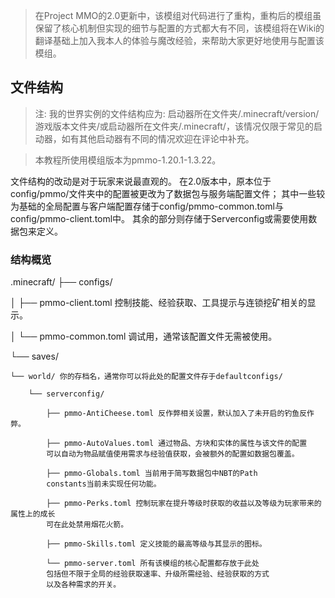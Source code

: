 > 在Project MMO的2.0更新中，该模组对代码进行了重构，重构后的模组虽保留了核心机制但实现的细节与配置的方式都大有不同，该模组将在Wiki的翻译基础上加入我本人的体验与魔改经验，来帮助大家更好地使用与配置该模组。

## 文件结构
> 注: 我的世界实例的文件结构应为: 启动器所在文件夹/.minecraft/version/游戏版本文件夹/或启动器所在文件夹/.minecraft/，该情况仅限于常见的启动器，如有其他启动器有不同的情况欢迎在评论中补充。

> 本教程所使用模组版本为pmmo-1.20.1-1.3.22。

文件结构的改动是对于玩家来说最直观的。
在2.0版本中，原本位于config/pmmo/文件夹中的配置被更改为了数据包与服务端配置文件；
其中一些较为基础的全局配置与客户端配置存储于config/pmmo-common.toml与config/pmmo-client.toml中。
其余的部分则存储于Serverconfig或需要使用数据包来定义。

### 结构概览

.minecraft/
├── configs/

│   ├── pmmo-client.toml 控制技能、经验获取、工具提示与连锁挖矿相关的显示。

│   └── pmmo-common.toml 调试用，通常该配置文件无需被使用。

└── saves/

    └── world/ 你的存档名，通常你可以将此处的配置文件存于defaultconfigs/

        └── serverconfig/

            ├── pmmo-AntiCheese.toml 反作弊相关设置，默认加入了未开启的钓鱼反作弊。

            ├── pmmo-AutoValues.toml 通过物品、方块和实体的属性与该文件的配置
            可以自动为物品赋值使用需求与经验值获取，会被额外的配置如数据包覆盖。

            ├── pmmo-Globals.toml 当前用于简写数据包中NBT的Path
            constants当前未实现任何功能。

            ├── pmmo-Perks.toml 控制玩家在提升等级时获取的收益以及等级为玩家带来的属性上的成长
            可在此处禁用烟花火箭。

            ├── pmmo-Skills.toml 定义技能的最高等级与其显示的图标。
            
            └── pmmo-server.toml 所有该模组的核心配置都存放于此处
            包括但不限于全局的经验获取速率、升级所需经验、经验获取的方式
            以及各种需求的开关。
